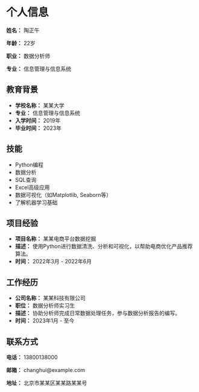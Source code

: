 <!DOCTYPE html>
<html lang="zh-CN">
<head>
    <meta charset="UTF-8">
    <meta name="viewport" content="width=device-width, initial-scale=1.0">
   
   
</head>
<body>

<div class="section">
    <h1>个人信息</h1>
    <p><strong>姓名：</strong> 陶正午</p >
    <p><strong>年龄：</strong> 22岁</p >
    <p><strong>职业：</strong> 数据分析师</p >
    <p><strong>专业：</strong> 信息管理与信息系统</p >
</div>

<div class="section">
    <h2>教育背景</h2>
    <ul>
        <li><strong>学校名称：</strong> 某某大学</li>
        <li><strong>专业：</strong> 信息管理与信息系统</li>
        <li><strong>入学时间：</strong> 2019年</li>
        <li><strong>毕业时间：</strong> 2023年</li>
    </ul>
</div>

<div class="section">
    <h2>技能</h2>
    <ul>
        <li>Python编程</li>
        <li>数据分析</li>
        <li>SQL查询</li>
        <li>Excel高级应用</li>
        <li>数据可视化（如Matplotlib, Seaborn等）</li>
        <li>了解机器学习基础</li>
    </ul>
</div>

<div class="section">
    <h2>项目经验</h2>
    <ul>
        <li><strong>项目名称：</strong> 某某电商平台数据挖掘</li>
        <li><strong>描述：</strong> 使用Python进行数据清洗、分析和可视化，以帮助电商优化产品推荐算法。</li>
        <li><strong>时间：</strong> 2022年3月 - 2022年6月</li>
    </ul>
</div>

<div class="section">
    <h2>工作经历</h2>
    <ul>
        <li><strong>公司名称：</strong> 某某科技有限公司</li>
        <li><strong>职位：</strong> 数据分析师实习生</li>
        <li><strong>描述：</strong> 协助分析师完成日常数据处理任务，参与数据分析报告的编写。</li>
        <li><strong>时间：</strong> 2023年1月 - 至今</li>
    </ul>
</div>

<div class="section">
    <h2>联系方式</h2>
    <p><strong>电话：</strong> 13800138000</p >
    <p><strong>邮箱：</strong> changhui@example.com</p >
    <p><strong>地址：</strong> 北京市某某区某某路某某号</p >
</div>

</body>
</html>
